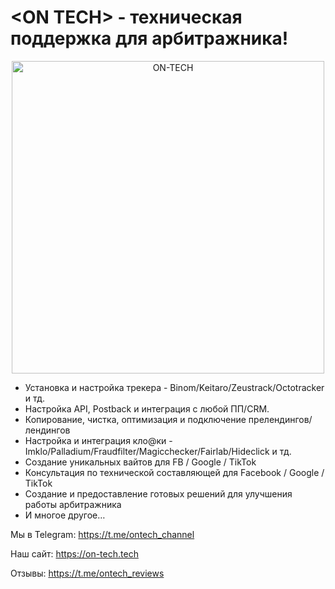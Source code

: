 # \<ON TECH\> - техническая поддержка для арбитражника!

<p align="center">
  <a href="https://t.me/ontech_channel"><img src="https://on-tech.tech/images/photo_2023-03-17_13-38-00.jpg" alt="ON-TECH" width="500"/></a>
</p>

+ Установка и настройка трекера - Binom/Keitaro/Zeustrack/Octotracker и тд.
+ Настройка API, Postback и интеграция с любой ПП/CRM. 
+ Копирование, чистка, оптимизация и подключение прелендингов/лендингов
+ Настройка и интеграция кло@ки - Imklo/Palladium/Fraudfilter/Magicchecker/Fairlab/Hideclick и тд.
+ Создание уникальных вайтов для FB / Google / TikTok
+ Консультация по технической составляющей для Facebook / Google / TikTok
+ Создание и предоставление готовых решений для улучшения работы арбитражника
+ И многое другое…

Мы в Telegram: https://t.me/ontech_channel 

Наш сайт: https://on-tech.tech

Отзывы: https://t.me/ontech_reviews
